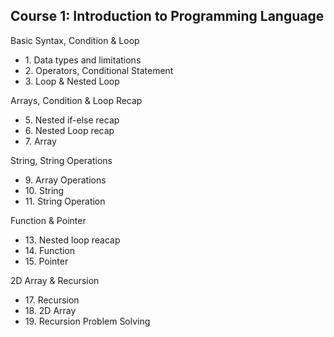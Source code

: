 ## Course 1: Introduction to Programming Language

Basic Syntax, Condition & Loop</summary>
    <ul>
        <li>1. Data types and limitations</li>
        <li>2. Operators, Conditional Statement</li>
        <li>3. Loop & Nested Loop</li>
    </ul>

Arrays, Condition & Loop Recap</summary>
    <ul>
        <li>5. Nested if-else recap</li>
        <li>6. Nested Loop recap</li>
        <li>7. Array</li>
    </ul>


String, String Operations</summary>
    <ul>
        <li>9. Array Operations</li>
        <li>10. String</li>
        <li>11. String Operation</li>
    </ul>

Function & Pointer</summary>
    <ul>
        <li>13. Nested loop reacap</li>
        <li>14. Function</li>
        <li>15. Pointer</li>
    </ul>

2D Array & Recursion</summary>
    <ul>
        <li>17. Recursion</li>
        <li>18. 2D Array</li>
        <li>19. Recursion Problem Solving</li>
    </ul>
